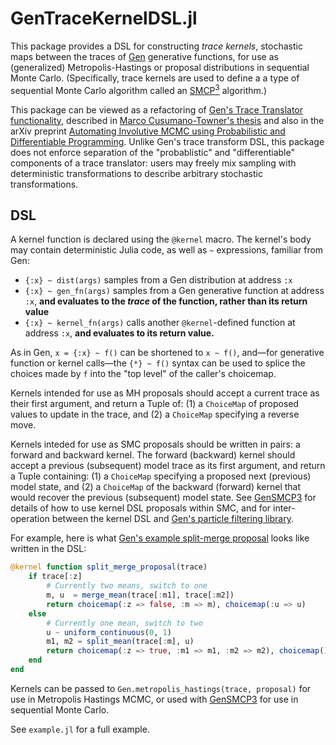 # GenTraceKernelDSL.jl

This package provides a DSL for constructing _trace kernels_, stochastic
maps between the traces of [Gen](https://github.com/probcomp/Gen.jl) generative
functions, for use as (generalized) Metropolis-Hastings or proposal distributions in sequential Monte Carlo.  (Specifically, trace kernels are used to define a a type of sequential Monte Carlo algorithm called an [SMCP<sup>3</sup>](https://github.com/probcomp/GenSMCP3.jl) algorithm.)

This package can be viewed as a refactoring of [Gen's Trace Translator functionality](https://github.com/probcomp/Gen.jl/blob/a96a77991e0e43f208272e9241c8f2434ffdedbf/docs/src/ref/trace_translators.md),
described in [Marco Cusumano-Towner's thesis](https://www.mct.dev/assets/mct-thesis.pdf) and also in the arXiv preprint
[Automating Involutive MCMC using Probabilistic and Differentiable Programming](https://arxiv.org/abs/2007.09871).
Unlike Gen's trace transform DSL, this package does not enforce separation of the "probablistic" and "differentiable" components of a trace translator: users may freely mix sampling with deterministic transformations to describe arbitrary stochastic transformations.

## DSL

A kernel function is declared using the `@kernel` macro.
The kernel's body may contain deterministic Julia code, as well as `~` expressions,
familiar from Gen:

* `{:x} ~ dist(args)` samples from a Gen distribution at address `:x`
* `{:x} ~ gen_fn(args)` samples from a Gen generative function at address `:x`, **and evaluates to the _trace_ of the function, rather than its return value**
* `{:x} ~ kernel_fn(args)` calls another `@kernel`-defined function at address `:x`, **and evaluates to its return value.**

As in Gen, `x = {:x} ~ f()` can be shortened to `x ~ f()`, and—for generative function or kernel calls—the `{*} ~ f()` syntax can be used to splice the choices made by `f` into the "top level" of the caller's choicemap.

Kernels intended for use as MH proposals should accept a current trace as their first argument, and return a Tuple of: (1) a `ChoiceMap` of proposed values to update in the trace, and (2) a `ChoiceMap` specifying a reverse move. 

Kernels inteded for use as SMC proposals should be written in pairs: a forward and backward kernel. The forward (backward) kernel should accept a previous (subsequent) model trace as its first argument, and return a Tuple containing: (1) a `ChoiceMap` specifying a proposed next (previous) model state, and (2) a `ChoiceMap` of the backward (forward) kernel that would recover the previous (subsequent) model state.  See [GenSMCP3](https://github.com/probcomp/GenSMCP3.jl) for details of how to use kernel DSL proposals within SMC, and for inter-operation between the kernel DSL and [Gen's particle filtering library](https://github.com/probcomp/GenParticleFilters.jl).

For example, here is what [Gen's example split-merge proposal](https://github.com/probcomp/Gen.jl/blob/master/examples/involutive_mcmc/involution_mh_minimal_example.jl) looks like written in the DSL:

```julia
@kernel function split_merge_proposal(trace)
    if trace[:z]
        # Currently two means, switch to one
        m, u  = merge_mean(trace[:m1], trace[:m2])
        return choicemap(:z => false, :m => m), choicemap(:u => u)
    else
        # Currently one mean, switch to two
        u ~ uniform_continuous(0, 1)
        m1, m2 = split_mean(trace[:m], u)
        return choicemap(:z => true, :m1 => m1, :m2 => m2), choicemap()
    end
end
```

Kernels can be passed to `Gen.metropolis_hastings(trace, proposal)` for use in Metropolis Hastings MCMC, or used with [GenSMCP3](https://github.com/probcomp/GenSMCP3.jl) for use in sequential Monte Carlo.

<!-- Kernels can be wrapped in `MHProposal` or `SMCStep` objects and passed to `mh(trace, proposal, args)` or `run_smc_step(trace, step, fwd_args, bwd_args)` respectively. -->

See `example.jl` for a full example.
